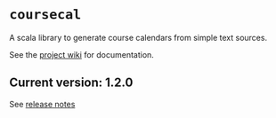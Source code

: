# `coursecal`

A scala library to generate course calendars from simple text sources.

See the [project wiki](https://github.com/neelsmith/coursecal/wiki) for documentation.


## Current version: **1.2.0**

See [release notes](releases.md)
